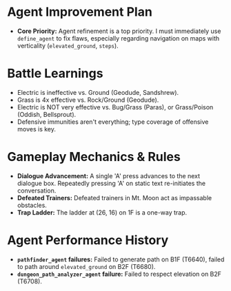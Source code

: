 # Agent Improvement Plan
- **Core Priority:** Agent refinement is a top priority. I must immediately use `define_agent` to fix flaws, especially regarding navigation on maps with verticality (`elevated_ground`, `steps`).

# Battle Learnings
- Electric is ineffective vs. Ground (Geodude, Sandshrew).
- Grass is 4x effective vs. Rock/Ground (Geodude).
- Electric is NOT very effective vs. Bug/Grass (Paras), or Grass/Poison (Oddish, Bellsprout).
- Defensive immunities aren't everything; type coverage of offensive moves is key.

# Gameplay Mechanics & Rules
- **Dialogue Advancement:** A single 'A' press advances to the next dialogue box. Repeatedly pressing 'A' on static text re-initiates the conversation.
- **Defeated Trainers:** Defeated trainers in Mt. Moon act as impassable obstacles.
- **Trap Ladder:** The ladder at (26, 16) on 1F is a one-way trap.

# Agent Performance History
- **`pathfinder_agent` failures:** Failed to generate path on B1F (T6640), failed to path around `elevated_ground` on B2F (T6680).
- **`dungeon_path_analyzer_agent` failure:** Failed to respect elevation on B2F (T6708).